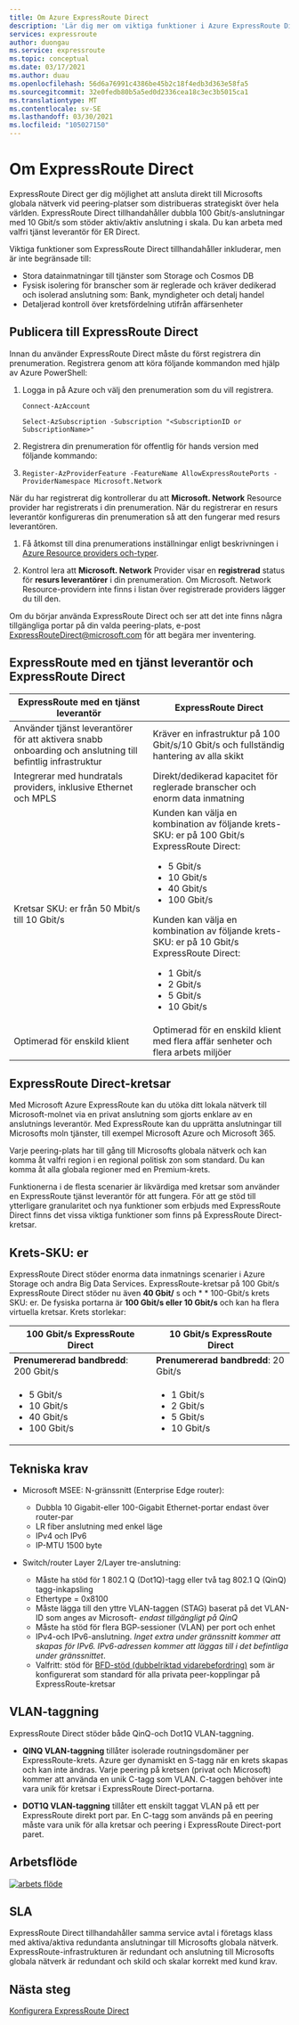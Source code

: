 ```yaml
---
title: Om Azure ExpressRoute Direct
description: 'Lär dig mer om viktiga funktioner i Azure ExpressRoute Direct och information som behövs för att publicera till ExpressRoute Direct, till exempel tillgängliga SKU: er och tekniska krav.'
services: expressroute
author: duongau
ms.service: expressroute
ms.topic: conceptual
ms.date: 03/17/2021
ms.author: duau
ms.openlocfilehash: 56d6a76991c4386be45b2c18f4edb3d363e58fa5
ms.sourcegitcommit: 32e0fedb80b5a5ed0d2336cea18c3ec3b5015ca1
ms.translationtype: MT
ms.contentlocale: sv-SE
ms.lasthandoff: 03/30/2021
ms.locfileid: "105027150"
---
```

# <a name="about-expressroute-direct"></a>Om ExpressRoute Direct

ExpressRoute Direct ger dig möjlighet att ansluta direkt till Microsofts globala nätverk vid peering-platser som distribueras strategiskt över hela världen. ExpressRoute Direct tillhandahåller dubbla 100 Gbit/s-anslutningar med 10 Gbit/s som stöder aktiv/aktiv anslutning i skala. Du kan arbeta med valfri tjänst leverantör för ER Direct.

Viktiga funktioner som ExpressRoute Direct tillhandahåller inkluderar, men är inte begränsade till:

* Stora datainmatningar till tjänster som Storage och Cosmos DB
* Fysisk isolering för branscher som är reglerade och kräver dedikerad och isolerad anslutning som: Bank, myndigheter och detalj handel
* Detaljerad kontroll över kretsfördelning utifrån affärsenheter

## <a name="onboard-to-expressroute-direct"></a>Publicera till ExpressRoute Direct

Innan du använder ExpressRoute Direct måste du först registrera din prenumeration. Registrera genom att köra följande kommandon med hjälp av Azure PowerShell:

1.  Logga in på Azure och välj den prenumeration som du vill registrera.

    ```azurepowershell-interactive
    Connect-AzAccount 

    Select-AzSubscription -Subscription "<SubscriptionID or SubscriptionName>"
    ```

1. Registrera din prenumeration för offentlig för hands version med följande kommando:
1. 
    ```azurepowershell-interactive
    Register-AzProviderFeature -FeatureName AllowExpressRoutePorts -ProviderNamespace Microsoft.Network
    ```

När du har registrerat dig kontrollerar du att **Microsoft. Network** Resource provider har registrerats i din prenumeration. När du registrerar en resurs leverantör konfigureras din prenumeration så att den fungerar med resurs leverantören.

1. Få åtkomst till dina prenumerations inställningar enligt beskrivningen i [Azure Resource providers och-typer](../azure-resource-manager/management/resource-providers-and-types.md).

1. Kontrol lera att **Microsoft. Network** Provider visar en **registrerad** status för **resurs leverantörer** i din prenumeration. Om Microsoft. Network Resource-providern inte finns i listan över registrerade providers lägger du till den.

Om du börjar använda ExpressRoute Direct och ser att det inte finns några tillgängliga portar på din valda peering-plats, e-post ExpressRouteDirect@microsoft.com för att begära mer inventering.

## <a name="expressroute-using-a-service-provider-and-expressroute-direct"></a>ExpressRoute med en tjänst leverantör och ExpressRoute Direct

| **ExpressRoute med en tjänst leverantör** | **ExpressRoute Direct** | 
| --- | --- |
| Använder tjänst leverantörer för att aktivera snabb onboarding och anslutning till befintlig infrastruktur | Kräver en infrastruktur på 100 Gbit/s/10 Gbit/s och fullständig hantering av alla skikt
| Integrerar med hundratals providers, inklusive Ethernet och MPLS | Direkt/dedikerad kapacitet för reglerade branscher och enorm data inmatning |
| Kretsar SKU: er från 50 Mbit/s till 10 Gbit/s | Kunden kan välja en kombination av följande krets-SKU: er på 100 Gbit/s ExpressRoute Direct: <ul><li>5 Gbit/s</li><li>10 Gbit/s</li><li>40 Gbit/s</li><li>100 Gbit/s</li></ul> Kunden kan välja en kombination av följande krets-SKU: er på 10 Gbit/s ExpressRoute Direct:<ul><li>1 Gbit/s</li><li>2 Gbit/s</li><li>5 Gbit/s</li><li>10 Gbit/s</li></ul>
| Optimerad för enskild klient | Optimerad för en enskild klient med flera affär senheter och flera arbets miljöer

## <a name="expressroute-direct-circuits"></a>ExpressRoute Direct-kretsar

Med Microsoft Azure ExpressRoute kan du utöka ditt lokala nätverk till Microsoft-molnet via en privat anslutning som gjorts enklare av en anslutnings leverantör. Med ExpressRoute kan du upprätta anslutningar till Microsofts moln tjänster, till exempel Microsoft Azure och Microsoft 365.

Varje peering-plats har till gång till Microsofts globala nätverk och kan komma åt valfri region i en regional politisk zon som standard. Du kan komma åt alla globala regioner med en Premium-krets.  

Funktionerna i de flesta scenarier är likvärdiga med kretsar som använder en ExpressRoute tjänst leverantör för att fungera. För att ge stöd till ytterligare granularitet och nya funktioner som erbjuds med ExpressRoute Direct finns det vissa viktiga funktioner som finns på ExpressRoute Direct-kretsar.

## <a name="circuit-skus"></a>Krets-SKU: er

ExpressRoute Direct stöder enorma data inmatnings scenarier i Azure Storage och andra Big Data Services. ExpressRoute-kretsar på 100 Gbit/s ExpressRoute Direct stöder nu även **40 Gbit/** s och * * 100-Gbit/s krets SKU: er. De fysiska portarna är **100 Gbit/s eller 10 Gbit/s** och kan ha flera virtuella kretsar. Krets storlekar:

| **100 Gbit/s ExpressRoute Direct** | **10 Gbit/s ExpressRoute Direct** | 
| --- | --- |
| **Prenumererad bandbredd**: 200 Gbit/s | **Prenumererad bandbredd**: 20 Gbit/s |
| <ul><li>5 Gbit/s</li><li>10 Gbit/s</li><li>40 Gbit/s</li><li>100 Gbit/s</li></ul> | <ul><li>1 Gbit/s</li><li>2 Gbit/s</li><li>5 Gbit/s</li><li>10 Gbit/s</li></ul>

## <a name="technical-requirements"></a>Tekniska krav

* Microsoft MSEE: N-gränssnitt (Enterprise Edge router):
    * Dubbla 10 Gigabit-eller 100-Gigabit Ethernet-portar endast över router-par
    * LR fiber anslutning med enkel läge
    * IPv4 och IPv6
    * IP-MTU 1500 byte

* Switch/router Layer 2/Layer tre-anslutning:
    * Måste ha stöd för 1 802.1 Q (Dot1Q)-tagg eller två tag 802.1 Q (QinQ) tagg-inkapsling
    * Ethertype = 0x8100
    * Måste lägga till den yttre VLAN-taggen (STAG) baserat på det VLAN-ID som anges av Microsoft- *endast tillgängligt på QinQ*
    * Måste ha stöd för flera BGP-sessioner (VLAN) per port och enhet
    * IPv4-och IPv6-anslutning. *Inget extra under gränssnitt kommer att skapas för IPv6. IPv6-adressen kommer att läggas till i det befintliga under gränssnittet*. 
    * Valfritt: stöd för [BFD-stöd (dubbelriktad vidarebefordring)](./expressroute-bfd.md) som är konfigurerat som standard för alla privata peer-kopplingar på ExpressRoute-kretsar

## <a name="vlan-tagging"></a>VLAN-taggning

ExpressRoute Direct stöder både QinQ-och Dot1Q VLAN-taggning.

* **QINQ VLAN-taggning** tillåter isolerade routningsdomäner per ExpressRoute-krets. Azure ger dynamiskt en S-tagg när en krets skapas och kan inte ändras. Varje peering på kretsen (privat och Microsoft) kommer att använda en unik C-tagg som VLAN. C-taggen behöver inte vara unik för kretsar i ExpressRoute Direct-portarna.

* **DOT1Q VLAN-taggning** tillåter ett enskilt taggat VLAN på ett per ExpressRoute direkt port par. En C-tagg som används på en peering måste vara unik för alla kretsar och peering i ExpressRoute Direct-port paret.

## <a name="workflow"></a>Arbetsflöde

[![arbets flöde](./media/expressroute-erdirect-about/workflow1.png)](./media/expressroute-erdirect-about/workflow1.png#lightbox)

## <a name="sla"></a>SLA

ExpressRoute Direct tillhandahåller samma service avtal i företags klass med aktiva/aktiva redundanta anslutningar till Microsofts globala nätverk. ExpressRoute-infrastrukturen är redundant och anslutning till Microsofts globala nätverk är redundant och skild och skalar korrekt med kund krav. 

## <a name="next-steps"></a>Nästa steg

[Konfigurera ExpressRoute Direct](expressroute-howto-erdirect.md)
